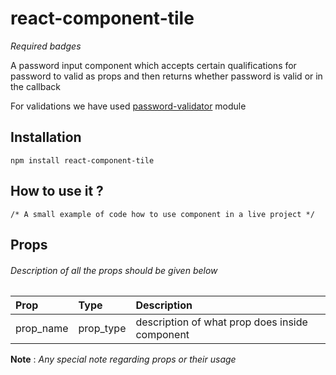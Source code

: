 # react-component-tile

*Required badges*

A password input component which accepts certain qualifications for password to valid as props and then returns whether password is valid or in the callback

For validations we have used [password-validator](https://github.com/tarunbatra/password-validator) module

## Installation

```
npm install react-component-tile
```

## How to use it ?

```
/* A small example of code how to use component in a live project */
```
## Props

###### _Description of all the props should be given below_

| Prop | Type | Description |
| :--- | :--- | :--- |
| prop_name | prop_type | description of what prop does inside component |

**Note** : *Any special note regarding props or their usage*
